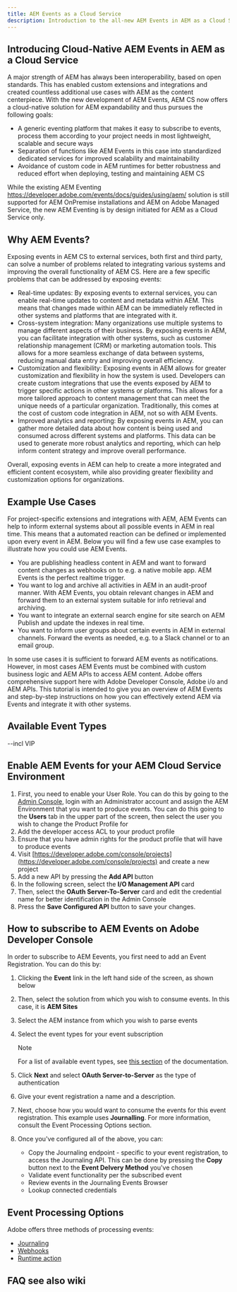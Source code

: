 ```yaml
---
title: AEM Events as a Cloud Service
description: Introduction to the all-new AEM Events in AEM as a Cloud Service
---
```


## Introducing Cloud-Native AEM Events in AEM as a Cloud Service

A major strength of AEM has always been interoperability, based on open standards. This has enabled custom extensions and integrations and created countless additional use cases with AEM as the content centerpiece. With the new development of AEM Events, AEM CS now offers a cloud-native solution for AEM expandability and thus pursues the following goals:

- A generic eventing platform that makes it easy to subscribe to events, process them according to your project needs in most lightweight, scalable and secure ways
- Separation of functions like AEM Events in this case into standardized dedicated services for improved scalability and maintainability
- Avoidance of custom code in AEM runtimes for better robustness and reduced effort when deploying, testing and maintaining AEM CS

While the existing AEM Eventing https://developer.adobe.com/events/docs/guides/using/aem/ solution is still supported for AEM OnPremise installations and AEM on Adobe Managed Service, the new AEM Eventing is by design initiated for AEM as a Cloud Service only. 

## Why AEM Events?

Exposing events in AEM CS to external services, both first and third party, can solve a number of problems related to integrating various systems and improving the overall functionality of AEM CS. Here are a few specific problems that can be addressed by exposing events:

- Real-time updates: By exposing events to external services, you can enable real-time updates to content and metadata within AEM. This means that changes made within AEM can be immediately reflected in other systems and platforms that are integrated with it.
- Cross-system integration: Many organizations use multiple systems to manage different aspects of their business. By exposing events in AEM, you can facilitate integration with other systems, such as customer relationship management (CRM) or marketing automation tools. This allows for a more seamless exchange of data between systems, reducing manual data entry and improving overall efficiency.
- Customization and flexibility: Exposing events in AEM allows for greater customization and flexibility in how the system is used. Developers can create custom integrations that use the events exposed by AEM to trigger specific actions in other systems or platforms. This allows for a more tailored approach to content management that can meet the unique needs of a particular organization. Traditionally, this comes at the cost of custom code integration in AEM, not so with AEM Events.
- Improved analytics and reporting: By exposing events in AEM, you can gather more detailed data about how content is being used and consumed across different systems and platforms. This data can be used to generate more robust analytics and reporting, which can help inform content strategy and improve overall performance.

Overall, exposing events in AEM can help to create a more integrated and efficient content ecosystem, while also providing greater flexibility and customization options for organizations.

## Example Use Cases 
 
For project-specific extensions and integrations with AEM, AEM Events can help to inform external systems about all possible events in AEM in real time. This means that a automated reaction can be defined or implemented upon every event in AEM. Below you will find a few use case examples to illustrate how you could use AEM Events.

- You are publishing headless content in AEM and want to forward content changes as webhooks on to e.g. a native mobile app. AEM Events is the perfect realtime trigger.
- You want to log and archive all activities in AEM in an audit-proof manner. With AEM Events, you obtain relevant changes in AEM and forward them to an external system suitable for info retrieval and archiving.
- You want to integrate an external search engine for site search on AEM Publish and update the indexes in real time.
- You want to inform user groups about certain events in AEM in external channels. Forward the events as needed, e.g. to a Slack channel or to an email group.

In some use cases it is sufficient to forward AEM events as notifications. However, in most cases AEM Events must be combined with custom business logic and AEM APIs to access AEM content. Adobe offers comprehensive support here with Adobe Developer Console, Adobe i/o and AEM APIs. This tutorial is intended to give you an overview of AEM Events and step-by-step instructions on how you can effectively extend AEM via Events and integrate it with other systems.

## Available Event Types
--incl VIP
## Enable AEM Events for your AEM Cloud Service Environment

1. First, you need to enable your User Role. You can do this by going to the [Admin Console](https://adminconsole.adobe.com/), login with an Administrator account and assign the AEM Environment that you want to produce events. You can do this going to the **Users** tab in the upper part of the screen, then select the user you wish to change the Product Profile for
2. Add the developer access ACL to your product profile
3. Ensure that you have admin rights for the product profile that will have to produce events
4. Visit [https://developer.adobe.com/console/projects](https://developer.adobe.com/console/projects) and create a new project 
5. Add a new API by pressing the **Add API** button
6. In the following screen, select the **I/O Management API** card
7. Then, select the **OAuth Server-To-Server** card and edit the credential name for better identification in the Admin Console
8. Press the **Save Configured API** button to save your changes.

## How to subscribe to AEM Events on Adobe Developer Console

In order to subscribe to AEM Eevents, you first need to add an Event Registration. You can do this by:

1. Clicking the **Event** link in the left hand side of the screen, as shown below
2. Then, select the solution from which you wish to consume events. In this case, it is **AEM Sites**
3. Select the AEM instance from which you wish to parse events
4. Select the event types for your event subscription
   
   >[!NOTE]
   >
   >For a list of available event types, see [this section](#available-event-types) of the documentation.

5. Click **Next** and select **OAuth Server-to-Server** as the type of authentication
6. Give your event registration a name and a description.
7. Next, choose how you would want to consume the events for this event registration. This example uses **Journalling**. For more information, consult the Event Processing Options section.
8. Once you've configured all of the above, you can:

   * Copy the Journaling endpoint - specific to your event registration, to access the Journaling API. This can be  done by pressing the **Copy** button next to the **Event Delvery Method** you've chosen
   * Validate event functionality per the subscribed event  
   * Review events in the Journaling Events Browser
   * Lookup connected credentials
 
## Event Processing Options

Adobe offers three methods of processing events:

* [Journaling](https://developer.adobe.com/events/docs/guides/journaling_intro/)
* [Webhooks](https://developer.adobe.com/events/docs/guides/)
* [Runtime action](https://developer.adobe.com/runtime/docs/guides/overview/what_is_runtime/)

## FAQ see also wiki

